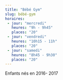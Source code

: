```yaml
---
title: "Bébé Gym"
slug: bébé-gym
horaires:
 - jour: "mercredi"
   heures: "9h - 9h45"
   places: "20"
 - jour: "vendredi"
   heures: "10h15 - 11h"
   places: "20"
 - jour: "samedi"
   heures: "8h45 - 9h30"
   places: "20"
---
```

Enfants nés en 2016- 2017
